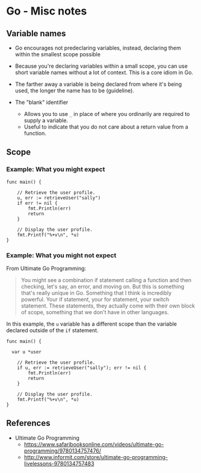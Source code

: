 # Go - Misc notes

## Variable names

- Go encourages not predeclaring variables, instead, declaring them within
  the smallest scope possible
- Because you're declaring variables within a small scope, you can use
  short variable names without a lot of context. This is a core idiom
  in Go.
- The farther away a variable is being declared from where it's being
  used, the longer the name has to be (guideline).
  
- The "blank" identifier
    - Allows you to use `_` in place of where you ordinarily are required
      to supply a variable.
    - Useful to indicate that you do not care about a return value from
      a function.

## Scope

### Example: What you might expect


```golang
func main() {

	// Retrieve the user profile.
	u, err := retrieveUser("sally")
	if err != nil {
		fmt.Println(err)
		return
	}

	// Display the user profile.
	fmt.Printf("%+v\n", *u)
}
```

### Example: What you might not expect

From Ultimate Go Programming:

> You might see a combination if statement calling a function and then
> checking, let's say, an error, and moving on. But this is something that's
> really unique in Go. Something that I think is incredibly powerful. Your if 
> statement, your for statement, your switch statement. These statements, they 
> actually come with their own block of scope, something that we don't have in
> other languages.

In this example, the `u` variable has a different scope than the variable
declared outside of the `if` statement.

```golang
func main() {

  var u *user

	// Retrieve the user profile.
	if u, err := retrieveUser("sally"); err != nil {
		fmt.Println(err)
		return
	}

	// Display the user profile.
	fmt.Printf("%+v\n", *u)
}
```

## References

- Ultimate Go Programming
    - https://www.safaribooksonline.com/videos/ultimate-go-programming/9780134757476/
    - http://www.informit.com/store/ultimate-go-programming-livelessons-9780134757483

